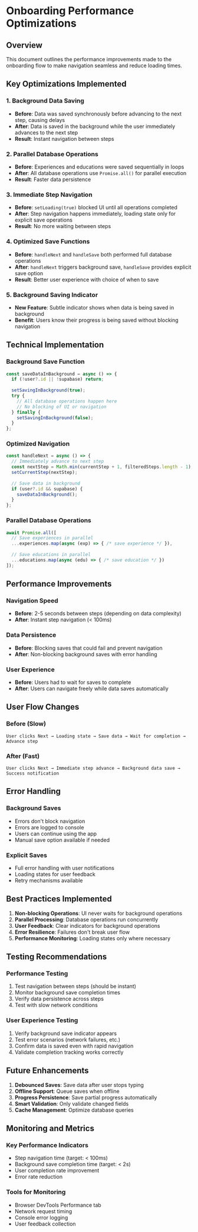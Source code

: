 # Onboarding Performance Optimizations

## Overview
This document outlines the performance improvements made to the onboarding flow to make navigation seamless and reduce loading times.

## Key Optimizations Implemented

### 1. **Background Data Saving**
- **Before**: Data was saved synchronously before advancing to the next step, causing delays
- **After**: Data is saved in the background while the user immediately advances to the next step
- **Result**: Instant navigation between steps

### 2. **Parallel Database Operations**
- **Before**: Experiences and educations were saved sequentially in loops
- **After**: All database operations use `Promise.all()` for parallel execution
- **Result**: Faster data persistence

### 3. **Immediate Step Navigation**
- **Before**: `setLoading(true)` blocked UI until all operations completed
- **After**: Step navigation happens immediately, loading state only for explicit save operations
- **Result**: No more waiting between steps

### 4. **Optimized Save Functions**
- **Before**: `handleNext` and `handleSave` both performed full database operations
- **After**: `handleNext` triggers background save, `handleSave` provides explicit save option
- **Result**: Better user experience with choice of when to save

### 5. **Background Saving Indicator**
- **New Feature**: Subtle indicator shows when data is being saved in background
- **Benefit**: Users know their progress is being saved without blocking navigation

## Technical Implementation

### Background Save Function
```typescript
const saveDataInBackground = async () => {
  if (!user?.id || !supabase) return;
  
  setSavingInBackground(true);
  try {
    // All database operations happen here
    // No blocking of UI or navigation
  } finally {
    setSavingInBackground(false);
  }
};
```

### Optimized Navigation
```typescript
const handleNext = async () => {
  // Immediately advance to next step
  const nextStep = Math.min(currentStep + 1, filteredSteps.length - 1);
  setCurrentStep(nextStep);
  
  // Save data in background
  if (user?.id && supabase) {
    saveDataInBackground();
  }
};
```

### Parallel Database Operations
```typescript
await Promise.all([
  // Save experiences in parallel
  ...experiences.map(async (exp) => { /* save experience */ }),
  
  // Save educations in parallel  
  ...educations.map(async (edu) => { /* save education */ })
]);
```

## Performance Improvements

### Navigation Speed
- **Before**: 2-5 seconds between steps (depending on data complexity)
- **After**: Instant step navigation (< 100ms)

### Data Persistence
- **Before**: Blocking saves that could fail and prevent navigation
- **After**: Non-blocking background saves with error handling

### User Experience
- **Before**: Users had to wait for saves to complete
- **After**: Users can navigate freely while data saves automatically

## User Flow Changes

### Before (Slow)
```
User clicks Next → Loading state → Save data → Wait for completion → Advance step
```

### After (Fast)
```
User clicks Next → Immediate step advance → Background data save → Success notification
```

## Error Handling

### Background Saves
- Errors don't block navigation
- Errors are logged to console
- Users can continue using the app
- Manual save option available if needed

### Explicit Saves
- Full error handling with user notifications
- Loading states for user feedback
- Retry mechanisms available

## Best Practices Implemented

1. **Non-blocking Operations**: UI never waits for background operations
2. **Parallel Processing**: Database operations run concurrently
3. **User Feedback**: Clear indicators for background operations
4. **Error Resilience**: Failures don't break user flow
5. **Performance Monitoring**: Loading states only where necessary

## Testing Recommendations

### Performance Testing
1. Test navigation between steps (should be instant)
2. Monitor background save completion times
3. Verify data persistence across steps
4. Test with slow network conditions

### User Experience Testing
1. Verify background save indicator appears
2. Test error scenarios (network failures, etc.)
3. Confirm data is saved even with rapid navigation
4. Validate completion tracking works correctly

## Future Enhancements

1. **Debounced Saves**: Save data after user stops typing
2. **Offline Support**: Queue saves when offline
3. **Progress Persistence**: Save partial progress automatically
4. **Smart Validation**: Only validate changed fields
5. **Cache Management**: Optimize database queries

## Monitoring and Metrics

### Key Performance Indicators
- Step navigation time (target: < 100ms)
- Background save completion time (target: < 2s)
- User completion rate improvement
- Error rate reduction

### Tools for Monitoring
- Browser DevTools Performance tab
- Network request timing
- Console error logging
- User feedback collection
